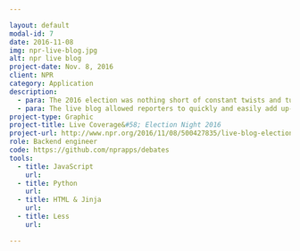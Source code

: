 ```yaml
---

layout: default
modal-id: 7
date: 2016-11-08
img: npr-live-blog.jpg
alt: npr live blog
project-date: Nov. 8, 2016
client: NPR
category: Application
description:
  - para: The 2016 election was nothing short of constant twists and turns. On Election Day, NPR wanted coverage to match the fast pace of it all.
  - para: The live blog allowed reporters to quickly and easily add up-to-date coverage to NPR's site for election coverage. The blog was constantly updating and featured a "Get Caught Up" section that pulled Electoral College results and the most important information. The blog allowed embeddable photos, videos, graphics, tweets and links throughout, as well as the ability to share separate posts.
project-type: Graphic
project-title: Live Coverage&#58; Election Night 2016
project-url: http://www.npr.org/2016/11/08/500427835/live-blog-election-night-2016
role: Backend engineer
code: https://github.com/nprapps/debates
tools:
  - title: JavaScript
    url:
  - title: Python
    url:
  - title: HTML & Jinja
    url:
  - title: Less
    url:

---
```

